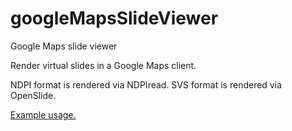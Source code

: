 googleMapsSlideViewer
=====================

Google Maps slide viewer

Render virtual slides in a Google Maps client.

NDPI format is rendered via NDPIread.
SVS format is rendered via OpenSlide.

[Example usage.](https://raw.githubusercontent.com/ghsmith/googleMapsSlideViewer/master/screenshot.jpg)
